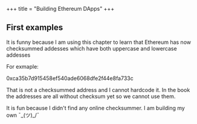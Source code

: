 +++
title = "Building Ethereum DApps"
+++

## First examples

It is funny because I am using this chapter to learn that Ethereum has now checksummed addesses which have both uppercase and lowercase addesses

For exmaple:

0xca35b7d915458ef540ade6068dfe2f44e8fa733c

That is not a checksummed address and I cannot hardcode it. In the book the addresses are all without checksum yet so we cannot use them.

It is fun because I didn't find any online checksummer. I am building my own  ¯\_(ツ)_/¯
